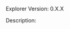 Explorer Version: 0.X.X

Description:

<!-- Steps to reproduce, logs, and screenshots are helpful for us to resolve the bug -->
